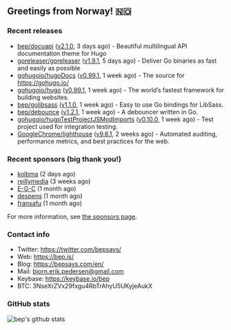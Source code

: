 ## Greetings from Norway! 🇳🇴

### Recent releases
- [bep/docuapi](https://github.com/bep/docuapi) ([v2.1.0](https://github.com/bep/docuapi/releases/tag/v2.1.0), 3 days ago) - Beautiful multilingual API documentation theme for Hugo
- [goreleaser/goreleaser](https://github.com/goreleaser/goreleaser) ([v1.9.1](https://github.com/goreleaser/goreleaser/releases/tag/v1.9.1), 5 days ago) - Deliver Go binaries as fast and easily as possible
- [gohugoio/hugoDocs](https://github.com/gohugoio/hugoDocs) ([v0.99.1](https://github.com/gohugoio/hugoDocs/releases/tag/v0.99.1), 1 week ago) - The source for https://gohugo.io/
- [gohugoio/hugo](https://github.com/gohugoio/hugo) ([v0.99.1](https://github.com/gohugoio/hugo/releases/tag/v0.99.1), 1 week ago) - The world’s fastest framework for building websites.
- [bep/golibsass](https://github.com/bep/golibsass) ([v1.1.0](https://github.com/bep/golibsass/releases/tag/v1.1.0), 1 week ago) - Easy to use Go bindings for LibSass.
- [bep/debounce](https://github.com/bep/debounce) ([v1.2.1](https://github.com/bep/debounce/releases/tag/v1.2.1), 1 week ago) - A debouncer written in Go.
- [gohugoio/hugoTestProjectJSModImports](https://github.com/gohugoio/hugoTestProjectJSModImports) ([v0.10.0](https://github.com/gohugoio/hugoTestProjectJSModImports/releases/tag/v0.10.0), 1 week ago) - Test project used for integration testing.
- [GoogleChrome/lighthouse](https://github.com/GoogleChrome/lighthouse) ([v9.6.1](https://github.com/GoogleChrome/lighthouse/releases/tag/v9.6.1), 2 weeks ago) - Automated auditing, performance metrics, and best practices for the web.


### Recent sponsors (big thank you!)

- [kolbma](https://github.com/kolbma) (2 days ago)
- [reillymedia](https://github.com/reillymedia) (3 weeks ago)
- [E-G-C](https://github.com/E-G-C) (1 month ago)
- [despens](https://github.com/despens) (1 month ago)
- [fransafu](https://github.com/fransafu) (1 month ago)

For more information, see [the sponsors page](https://github.com/sponsors/bep/).

### Contact info
- Twitter: https://twitter.com/bepsays/
- Web: https://bep.is/
- Blog: https://bepsays.com/en/
- Mail: bjorn.erik.pedersen@gmail.com
- Keybase: https://keybase.io/bep
- BTC: 3NseXrZVx29fxgu4RbTrAhyU5UKyjeAukX


### GitHub stats
![bep's github stats](https://github-readme-stats.vercel.app/api?username=bep&count_private=true&hide_title=true)

